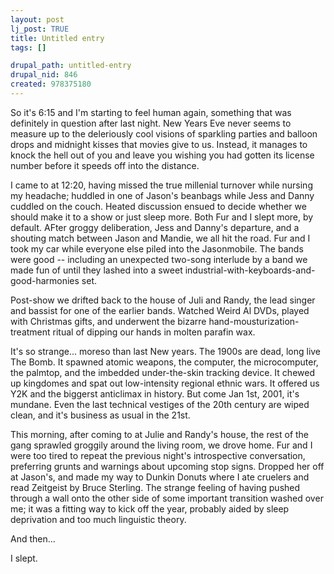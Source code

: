 ```yaml
--- 
layout: post
lj_post: TRUE
title: Untitled entry
tags: []

drupal_path: untitled-entry
drupal_nid: 846
created: 978375180
---
```

So it's 6:15 and I'm starting to feel human again, something that was definitely in question after last night. New Years Eve never seems to measure up to the deleriously cool visions of sparkling parties and balloon drops and midnight kisses that movies give to us. Instead, it manages to knock the hell out of you and leave you wishing you had gotten its license number before it speeds off into the distance.

I came to at 12:20, having missed the true millenial turnover while nursing my headache; huddled in one of Jason's beanbags while Jess and Danny cuddled on the couch. Heated discussion ensued to decide whether we should make it to a show or just sleep more. Both Fur and I slept more, by default. AFter groggy deliberation, Jess and Danny's departure, and a shouting match between Jason and Mandie, we all hit the road. Fur and I took my car while everyone else piled into the Jasonmobile. The bands were good -- including an unexpected two-song interlude by a band we made fun of until they lashed into a sweet industrial-with-keyboards-and-good-harmonies set.

Post-show we drifted back to the house of Juli and Randy, the lead singer and bassist for one of the earlier bands. Watched Weird Al DVDs, played with Christmas gifts, and underwent the bizarre hand-mousturization-treatment ritual of dipping our hands in molten parafin wax.

It's so strange... moreso than last New years. The 1900s are dead, long live The Bomb. It spawned atomic weapons, the computer, the microcomputer, the palmtop, and the imbedded under-the-skin tracking device. It chewed up kingdomes and spat out low-intensity regional ethnic wars. It offered us Y2K and the biggerst anticlimax in history. But come Jan 1st, 2001, it's mundane. Even the last technical vestiges of the 20th century are wiped clean, and it's business as usual in the 21st.

This morning, after coming to at Julie and Randy's house, the rest of the gang sprawled groggily around the living room, we drove home. Fur and I were too tired to repeat the previous night's introspective conversation, preferring grunts and warnings about upcoming stop signs. Dropped her off at Jason's, and made my way to Dunkin Donuts where I ate cruelers and read Zeitgeist by Bruce Sterling. The strange feeling of having pushed through a wall onto the other side of some important transition washed over me; it was a fitting way to kick off the year, probably aided by sleep deprivation and too much linguistic theory.

And then...

I slept.
